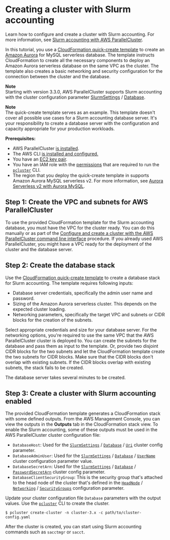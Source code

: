 # Creating a cluster with Slurm accounting<a name="tutorials_07_slurm-accounting-v3"></a>

Learn how to configure and create a cluster with Slurm accounting\. For more information, see [Slurm accounting with AWS ParallelCluster](slurm-accounting-v3.md)\.

In this tutorial, you use a [CloudFormation quick\-create template](https://us-east-1.console.aws.amazon.com/cloudformation/home?region=us-east-1#/stacks/create/review?stackName=pcluster-slurm-db&templateURL=https://us-east-1-aws-parallelcluster.s3.amazonaws.com/templates/1-click/serverless-database.yaml) to create an [Amazon Aurora](https://docs.aws.amazon.com/AmazonRDS/latest/AuroraUserGuide/CHAP_AuroraOverview.html) for MySQL serverless database\. The template instructs CloudFormation to create all the necessary components to deploy an Amazon Aurora serverless database on the same VPC as the cluster\. The template also creates a basic networking and security configuration for the connection between the cluster and the database\.

**Note**  
Starting with version 3\.3\.0, AWS ParallelCluster supports Slurm accounting with the cluster configuration parameter [SlurmSettings](Scheduling-v3.md#Scheduling-v3-SlurmSettings) / [Database](Scheduling-v3.md#Scheduling-v3-SlurmSettings-Database)\.

**Note**  
The quick\-create template serves as an example\. This template doesn't cover all possible use cases for a Slurm accounting database server\. It's your responsibility to create a database server with the configuration and capacity appropriate for your production workloads\.

**Prerequisites:**
+ AWS ParallelCluster [is installed](install-v3-parallelcluster.md)\.
+ The AWS CLI [is installed and configured\.](https://docs.aws.amazon.com/cli/latest/userguide/getting-started-install.html)
+ You have an [EC2 key pair](https://docs.aws.amazon.com/AWSEC2/latest/UserGuide/ec2-key-pairs.html)\.
+ You have an IAM role with the [permissions](iam-roles-in-parallelcluster-v3.md#iam-roles-in-parallelcluster-v3-example-user-policies) that are required to run the [`pcluster`](pcluster-v3.md) CLI\.
+ The region that you deploy the quick\-create template in supports Amazon Aurora MySQL serverless v2\. For more information, see [Aurora Serverless v2 with Aurora MySQL](https://docs.aws.amazon.com/AmazonRDS/latest/AuroraUserGuide/Concepts.Aurora_Fea_Regions_DB-eng.Feature.ServerlessV2.html#Concepts.Aurora_Fea_Regions_DB-eng.Feature.ServerlessV2.amy)\.

## Step 1: Create the VPC and subnets for AWS ParallelCluster<a name="slurm-accounting-vpc-v3"></a>

To use the provided CloudFormation template for the Slurm accounting database, you must have the VPC for the cluster ready\. You can do this manually or as part of the [Configure and create a cluster with the AWS ParallelCluster command line interface](install-v3-configuring.md) procedure\. If you already used AWS ParallelCluster, you might have a VPC ready for the deployment of the cluster and the database server\.

## Step 2: Create the database stack<a name="slurm-accounting-db-stack-v3"></a>

Use the [CloudFormation quick\-create template](https://us-east-1.console.aws.amazon.com/cloudformation/home?region=us-east-1#/stacks/create/review?stackName=pcluster-slurm-db&templateURL=https://us-east-1-aws-parallelcluster.s3.amazonaws.com/templates/1-click/serverless-database.yaml) to create a database stack for Slurm accounting\. The template requires following inputs:
+ Database server credentials, specifically the admin user name and password\.
+ Sizing of the Amazon Aurora serverless cluster\. This depends on the expected cluster loading\.
+ Networking parameters, specifically the target VPC and subnets or CIDR blocks for the creation of the subnets\.

Select appropriate credentials and size for your database server\. For the networking options, you're required to use the same VPC that the AWS ParallelCluster cluster is deployed to\. You can create the subnets for the database and pass them as input to the template\. Or, provide two disjoint CIDR blocks for the two subnets and let the CloudFormation template create the two subnets for CIDR blocks\. Make sure that the CIDR blocks don't overlap with existing subnets\. If the CIDR blocks overlap with existing subnets, the stack fails to be created\.

The database server takes several minutes to be created\.

## Step 3: Create a cluster with Slurm accounting enabled<a name="slurm-accounting-create-cluster-v3"></a>

The provided CloudFormation template generates a CloudFormation stack with some defined outputs\. From the AWS Management Console, you can view the outputs in the **Outputs** tab in the CloudFormation stack view\. To enable the Slurm accounting, some of these outputs must be used in the AWS ParallelCluster cluster configuration file:
+ `DatabaseHost`: Used for the [`SlurmSettings`](Scheduling-v3.md#Scheduling-v3-SlurmSettings) / [`Database`](Scheduling-v3.md#Scheduling-v3-SlurmSettings-Database) / [`Uri`](Scheduling-v3.md#yaml-Scheduling-SlurmSettings-Database-Uri) cluster config parameter\.
+ `DatabaseAdminUser`: Used for the [`SlurmSettings`](Scheduling-v3.md#Scheduling-v3-SlurmSettings) / [`Database`](Scheduling-v3.md#Scheduling-v3-SlurmSettings-Database) / [`UserName`](Scheduling-v3.md#yaml-Scheduling-SlurmSettings-Database-UserName) cluster configuration parameter value\.
+ `DatabaseSecretArn`: Used for the [`SlurmSettings`](Scheduling-v3.md#Scheduling-v3-SlurmSettings) / [`Database`](Scheduling-v3.md#Scheduling-v3-SlurmSettings-Database) / [`PasswordSecretArn`](Scheduling-v3.md#yaml-Scheduling-SlurmSettings-Database-PasswordSecretArn) cluster config parameter\.
+ `DatabaseClientSecurityGroup`: This is the security group that's attached to the head node of the cluster that's defined in the [`HeadNode`](HeadNode-v3.md) / [`Networking`](HeadNode-v3.md#HeadNode-v3-Networking) / [`SecurityGroups`](HeadNode-v3.md#yaml-HeadNode-Networking-SecurityGroups) configuration parameter\.

Update your cluster configuration file `Database` parameters with the output values\. Use the [`pcluster`](pcluster-v3.md) CLI to create the cluster\.

```
$ pcluster create-cluster -n cluster-3.x -c path/to/cluster-config.yaml
```

After the cluster is created, you can start using Slurm accounting commands such as `sacctmgr` or `sacct`\.